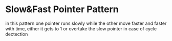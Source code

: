 # Slow&Fast Pointer Pattern

in this pattern one pointer runs slowly while the other move faster and faster with time, either it gets to 1 or overtake the slow pointer in case of cycle dectection
